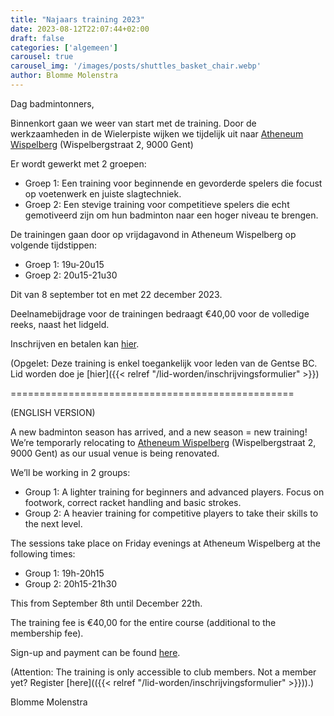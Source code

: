 ```yaml
---
title: "Najaars training 2023"
date: 2023-08-12T22:07:44+02:00
draft: false
categories: ['algemeen']
carousel: true
carousel_img: '/images/posts/shuttles_basket_chair.webp'
author: Blomme Molenstra
---
```

Dag badmintonners,

Binnenkort gaan we weer van start met de training. Door de werkzaamheden in de Wielerpiste wijken we tijdelijk uit naar [Atheneum Wispelberg](https://goo.gl/maps/rwe7TWoTNxWB4Wiy6) (Wispelbergstraat 2, 9000 Gent)

Er wordt gewerkt met 2 groepen:

* Groep 1: Een training voor beginnende en gevorderde spelers die focust op voetenwerk en juiste slagtechniek.
* Groep 2: Een stevige training voor competitieve spelers die echt gemotiveerd zijn om hun badminton naar een hoger niveau te brengen. 

De trainingen gaan door op vrijdagavond in Atheneum Wispelberg op volgende tijdstippen:

* Groep 1: 19u-20u15
* Groep 2: 20u15-21u30 

Dit van 8 september tot en met 22 december 2023.

Deelnamebijdrage voor de trainingen bedraagt €40,00 voor de volledige reeks, naast het lidgeld.

Inschrijven en betalen kan [hier](https://app.clubcollect.com/forms/nl-BE/gentse-bc/training-najaar-2023).

(Opgelet: Deze training is enkel toegankelijk voor leden van de Gentse BC. Lid worden doe je [hier]({{< relref "/lid-worden/inschrijvingsformulier" >}})

=================================================

(ENGLISH VERSION)

A new badminton season has arrived, and a new season = new training! We’re temporarly relocating to [Atheneum Wispelberg](https://goo.gl/maps/rwe7TWoTNxWB4Wiy6) (Wispelbergstraat 2, 9000 Gent) as our usual venue is being renovated.

We’ll be working in 2 groups:

* Group 1: A lighter training for beginners and advanced players. Focus on footwork, correct racket handling and basic strokes.
* Group 2: A heavier training for competitive players to take their skills to the next level. 

The sessions take place on Friday evenings at Atheneum Wispelberg at the following times:

* Group 1: 19h-20h15
* Group 2: 20h15-21h30 

This from September 8th until December 22th.

The training fee is €40,00 for the entire course (additional to the membership fee).

Sign-up and payment can be found [here](https://app.clubcollect.com/forms/nl-BE/gentse-bc/training-najaar-2023).

(Attention: The training is only accessible to club members. Not a member yet? Register [here](({{< relref "/lid-worden/inschrijvingsformulier" >}})).)

Blomme Molenstra




